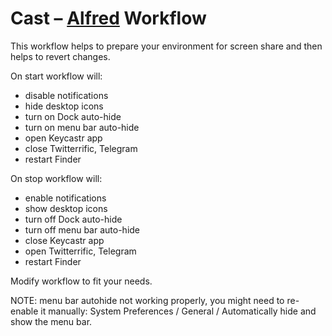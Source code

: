 # Cast – [Alfred](https://www.alfredapp.com/) Workflow

This workflow helps to prepare your environment for screen share and then helps to revert changes.

On start workflow will:
* disable notifications
* hide desktop icons
* turn on Dock auto-hide
* turn on menu bar auto-hide
* open Keycastr app
* close Twitterrific, Telegram
* restart Finder

On stop workflow will:
* enable notifications
* show desktop icons
* turn off Dock auto-hide
* turn off menu bar auto-hide
* close Keycastr app
* open Twitterrific, Telegram
* restart Finder

Modify workflow to fit your needs.

NOTE: menu bar autohide not working properly, you might need to re-enable it manually: System Preferences / General / Automatically hide and show the menu bar.
